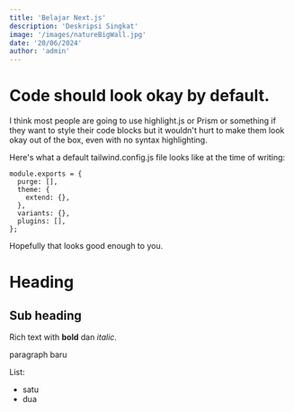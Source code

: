 ```yaml
---
title: 'Belajar Next.js'
description: 'Deskripsi Singkat'
image: '/images/natureBigWall.jpg'
date: '20/06/2024'
author: 'admin'
---
```


# Code should look okay by default.

I think most people are going to use highlight.js or Prism or something if they want to style their code blocks but it wouldn't hurt to make them look okay out of the box, even with no syntax highlighting.

Here's what a default tailwind.config.js file looks like at the time of writing:

```tsx
module.exports = {
  purge: [],
  theme: {
    extend: {},
  },
  variants: {},
  plugins: [],
};
```

Hopefully that looks good enough to you.

# Heading

## Sub heading

Rich text with **bold** dan _italic_.

paragraph baru

List:

- satu
- dua
